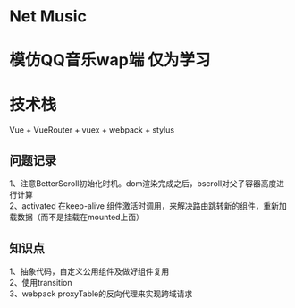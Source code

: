 # Net Music

# 模仿QQ音乐wap端 仅为学习

# 技术栈

Vue + VueRouter + vuex + webpack + stylus 



## 问题记录
  1、注意BetterScroll初始化时机。dom渲染完成之后，bscroll对父子容器高度进行计算  
  2、activated 在keep-alive 组件激活时调用，来解决路由跳转新的组件，重新加载数据（而不是挂载在mounted上面）  
  
  
## 知识点
  1、抽象代码，自定义公用组件及做好组件复用  
  2、使用transition  
  3、webpack proxyTable的反向代理来实现跨域请求

